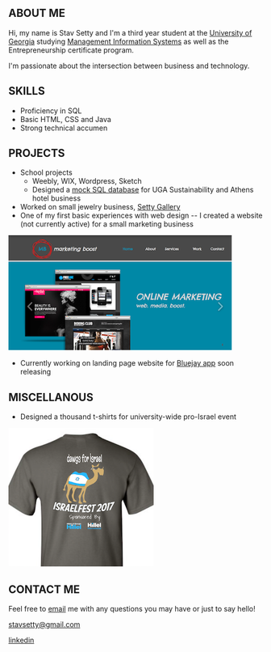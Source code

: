 ## ABOUT ME

Hi, my name is Stav Setty and I'm a third year student at the [University of Georgia](http://www.uga.edu) studying [Management Information Systems](http://www.terry.uga.edu/undergraduate/majors/management-information-systems) as well as the Entrepreneurship certificate program. 

I'm passionate about the intersection between business and technology. 

## SKILLS 
- Proficiency in SQL 
- Basic HTML, CSS and Java 
- Strong technical accumen 

## PROJECTS
- School projects 
  - Weebly, WIX, Wordpress, Sketch   
  - Designed a [mock SQL database](http://share.pho.to/Ah2fd) for UGA Sustainability and Athens hotel business 
- Worked on small jewelry business, [Setty Gallery](http://www.settygallery.com)
- One of my first basic experiences with web design -- I created a website (not currently active) for a small marketing business 


![Image](markboost.jpg)
- Currently working on landing page website for [Bluejay app](http://bluejay-app.com/#) soon releasing 

## MISCELLANOUS  

- Designed a thousand t-shirts for university-wide pro-Israel event 

![Image](tshirt.jpg)

## CONTACT ME
Feel free to [email](mailto:stavsetty@gmail.com) me with any questions you may have or just to say hello! 

[stavsetty@gmail.com](mailto:stavsetty@gmail.com)

[linkedin](https://www.linkedin.com/in/stavsetty/) 


